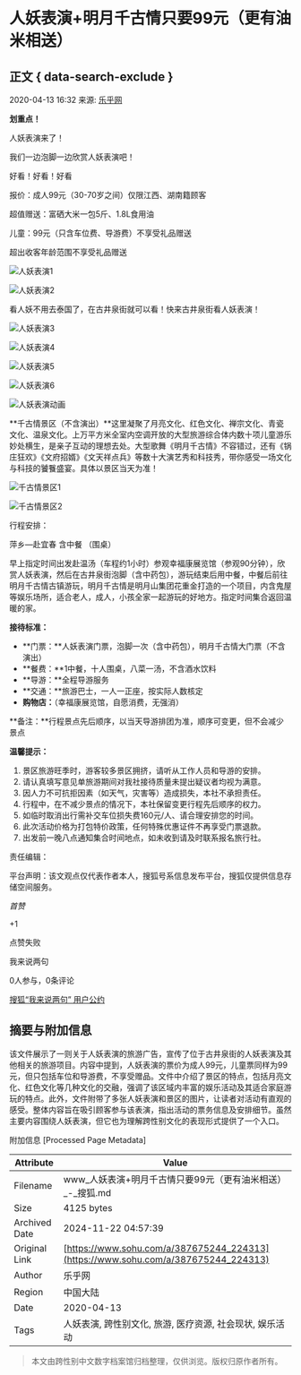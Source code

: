 # 人妖表演+明月千古情只要99元（更有油米相送）

## 正文 { data-search-exclude }


2020-04-13 16:32 来源: [乐乎网](https://www.sohu.com/?spm=smpc.content-abroad.content.1.1732251417724xHEX80y)

**划重点！**

人妖表演来了！

我们一边泡脚一边欣赏人妖表演吧！

好看！好看！好看

报价：成人99元（30-70岁之间）仅限江西、湖南籍顾客

超值赠送：富硒大米一包5斤、1.8L食用油

儿童：99元（只含车位费、导游费）不享受礼品赠送

超出收客年龄范围不享受礼品赠送

![人妖表演1](http://5b0988e595225.cdn.sohucs.com/images/20200413/a3af22b1497948ba8d4a6fa4a9502887.jpeg)

![人妖表演2](http://5b0988e595225.cdn.sohucs.com/images/20200413/49db2a8bbe334effa5e8e2d4a3cfebdc.jpeg)

看人妖不用去泰国了，在古井泉街就可以看！快来古井泉街看人妖表演！

![人妖表演3](http://5b0988e595225.cdn.sohucs.com/images/20200413/95ff14b29b5f4a9fb67ecd964e5c9dc0.jpeg)

![人妖表演4](http://5b0988e595225.cdn.sohucs.com/images/20200413/bfb5a4cf09dc4b11baa33c56d1343f4a.jpeg)

![人妖表演5](http://5b0988e595225.cdn.sohucs.com/images/20200413/5f308104adf447a99efc0b25982f3d9d.jpeg)

![人妖表演6](http://5b0988e595225.cdn.sohucs.com/images/20200413/450b9c66ad88416497476e84690e80d5.jpeg)

![人妖表演动画](http://5b0988e595225.cdn.sohucs.com/images/20200413/dbac88d45313447987ea45d1bd015c1a.gif)

**千古情景区（不含演出）**这里凝聚了月亮文化、红色文化、禅宗文化、青瓷文化、温泉文化。上万平方米全室内空调开放的大型旅游综合体内数十项儿童游乐妙处横生，是亲子互动的理想去处。大型歌舞《明月千古情》不容错过，还有《锅庄狂欢》《文府招婿》《文天祥点兵》等数十大演艺秀和科技秀，带你感受一场文化与科技的饕餮盛宴。具体以景区当天为准！

![千古情景区1](http://5b0988e595225.cdn.sohucs.com/images/20200413/5c8012cf92034606a7b1276c353e2377.jpeg)

![千古情景区2](http://5b0988e595225.cdn.sohucs.com/images/20200413/3974cd20a8c94e228676fa4abd5f3c7a.jpeg)

行程安排：

萍乡—赴宜春 含中餐 （围桌）

早上指定时间出发赴温汤（车程约1小时）参观幸福康展览馆（参观90分钟），欣赏人妖表演，然后在古井泉街泡脚（含中药包），游玩结束后用中餐，中餐后前往明月千古情古镇游玩，明月千古情是明月山集团花重金打造的一个项目，内含鬼屋等娱乐场所，适合老人，成人，小孩全家一起游玩的好地方。指定时间集合返回温暖的家。

**接待标准：**

- **门票：**人妖表演门票，泡脚一次（含中药包），明月千古情大门票（不含演出）
- **餐费：**1中餐，十人围桌，八菜一汤，不含酒水饮料
- **导游：**全程导游服务
- **交通：**旅游巴士，一人一正座，按实际人数核定
- **购物店：**（幸福康展览馆，自愿消费，无强消）

**备注：**行程景点先后顺序，以当天导游排团为准，顺序可变更，但不会减少景点

**温馨提示：**

1. 景区旅游旺季时，游客较多景区拥挤，请听从工作人员和导游的安排。
2. 请认真填写意见单旅游期间对我社接待质量未提出疑议者均视为满意。
3. 因人力不可抗拒因素（如天气，灾害等）造成损失，本社不承担责任。
4. 行程中，在不减少景点的情况下，本社保留变更行程先后顺序的权力。
5. 如临时取消出行需补交车位损失费160元/人、请合理安排您的时间。
6. 此次活动价格为打包特价政策，任何特殊优惠证件不再享受门票退款。
7. 出发前一晚八点通知集合时间地点，如未收到请及时联系报名旅行社。

责任编辑：

平台声明：该文观点仅代表作者本人，搜狐号系信息发布平台，搜狐仅提供信息存储空间服务。

_首赞_

+1

点赞失败

我来说两句

0人参与，0条评论

[搜狐“我来说两句” 用户公约](http://zt.pinglun.sohu.com/s2014/sljyhgy/index.shtml)

## 摘要与附加信息

<!-- tcd_abstract -->
该文件展示了一则关于人妖表演的旅游广告，宣传了位于古井泉街的人妖表演及其他相关的旅游项目。内容中提到，人妖表演的票价为成人99元，儿童票同样为99元，但只包括车位和导游费，不享受赠品。文件中介绍了景区的特点，包括月亮文化、红色文化等几种文化的交融，强调了该区域内丰富的娱乐活动及其适合家庭游玩的特点。此外，文件附带了多张人妖表演和景区的图片，让读者对活动有直观的感受。整体内容旨在吸引顾客参与该表演，指出活动的票务信息及安排细节。虽然主要内容围绕人妖表演，但它也为理解跨性别文化的表现形式提供了一个入口。
<!-- tcd_abstract_end -->

附加信息 [Processed Page Metadata]

| Attribute       | Value                                  |
|-----------------|----------------------------------------|
| Filename        | www_人妖表演+明月千古情只要99元（更有油米相送）_-_搜狐.md                             |
| Size            | 4125 bytes                           |
| Archived Date   | 2024-11-22 04:57:39                             |
| Original Link   | [https://www.sohu.com/a/387675244_224313](https://www.sohu.com/a/387675244_224313)                       |
| Author          | 乐乎网                               |
| Region          | 中国大陆                               |
| Date            | 2020-04-13                                 |
| Tags            | 人妖表演, 跨性别文化, 旅游, 医疗资源, 社会现状, 娱乐活动                                 |
>
> 本文由跨性别中文数字档案馆归档整理，仅供浏览。版权归原作者所有。
>